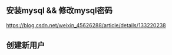 ## 安装mysql && 修改mysql密码

https://blog.csdn.net/weixin_45626288/article/details/133220238

## 创建新用户


##